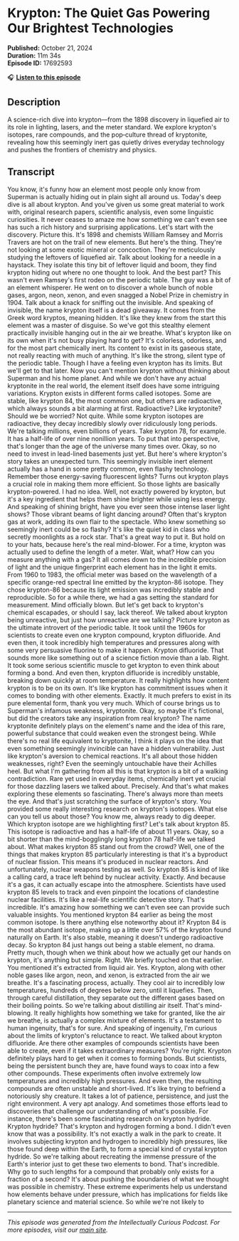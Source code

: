 # Krypton: The Quiet Gas Powering Our Brightest Technologies

**Published:** October 21, 2024  
**Duration:** 11m 34s  
**Episode ID:** 17692593

🎧 **[Listen to this episode](https://intellectuallycurious.buzzsprout.com/2529712/episodes/17692593-krypton-the-quiet-gas-powering-our-brightest-technologies)**

## Description

A science-rich dive into krypton—from the 1898 discovery in liquefied air to its role in lighting, lasers, and the meter standard. We explore krypton's isotopes, rare compounds, and the pop‑culture thread of kryptonite, revealing how this seemingly inert gas quietly drives everyday technology and pushes the frontiers of chemistry and physics.

## Transcript

You know, it's funny how an element most people only know from Superman is actually hiding out in plain sight all around us. Today's deep dive is all about krypton. And you've given us some great material to work with, original research papers, scientific analysis, even some linguistic curiosities. It never ceases to amaze me how something we can't even see has such a rich history and surprising applications. Let's start with the discovery. Picture this. It's 1898 and chemists William Ramsey and Morris Travers are hot on the trail of new elements. But here's the thing. They're not looking at some exotic mineral or concoction. They're meticulously studying the leftovers of liquefied air. Talk about looking for a needle in a haystack. They isolate this tiny bit of leftover liquid and boom, they find krypton hiding out where no one thought to look. And the best part? This wasn't even Ramsey's first rodeo on the periodic table. The guy was a bit of an element whisperer. He went on to discover a whole bunch of noble gases, argon, neon, xenon, and even snagged a Nobel Prize in chemistry in 1904. Talk about a knack for sniffing out the invisible. And speaking of invisible, the name krypton itself is a dead giveaway. It comes from the Greek word kryptos, meaning hidden. It's like they knew from the start this element was a master of disguise. So we've got this stealthy element practically invisible hanging out in the air we breathe. What's krypton like on its own when it's not busy playing hard to get? It's colorless, odorless, and for the most part chemically inert. Its content to exist in its gaseous state, not really reacting with much of anything. It's like the strong, silent type of the periodic table. Though I have a feeling even krypton has its limits. But we'll get to that later. Now you can't mention krypton without thinking about Superman and his home planet. And while we don't have any actual kryptonite in the real world, the element itself does have some intriguing variations. Krypton exists in different forms called isotopes. Some are stable, like krypton 84, the most common one, but others are radioactive, which always sounds a bit alarming at first. Radioactive? Like kryptonite? Should we be worried? Not quite. While some krypton isotopes are radioactive, they decay incredibly slowly over ridiculously long periods. We're talking millions, even billions of years. Take krypton 78, for example. It has a half-life of over nine nonillion years. To put that into perspective, that's longer than the age of the universe many times over. Okay, so no need to invest in lead-lined basements just yet. But here's where krypton's story takes an unexpected turn. This seemingly invisible inert element actually has a hand in some pretty common, even flashy technology. Remember those energy-saving fluorescent lights? Turns out krypton plays a crucial role in making them more efficient. So those lights are basically krypton-powered. I had no idea. Well, not exactly powered by krypton, but it's a key ingredient that helps them shine brighter while using less energy. And speaking of shining bright, have you ever seen those intense laser light shows? Those vibrant beams of light dancing around? Often that's krypton gas at work, adding its own flair to the spectacle. Who knew something so seemingly inert could be so flashy? It's like the quiet kid in class who secretly moonlights as a rock star. That's a great way to put it. But hold on to your hats, because here's the real mind-blower. For a time, krypton was actually used to define the length of a meter. Wait, what? How can you measure anything with a gas? It all comes down to the incredible precision of light and the unique fingerprint each element has in the light it emits. From 1960 to 1983, the official meter was based on the wavelength of a specific orange-red spectral line emitted by the krypton-86 isotope. They chose krypton-86 because its light emission was incredibly stable and reproducible. So for a while there, we had a gas setting the standard for measurement. Mind officially blown. But let's get back to krypton's chemical escapades, or should I say, lack thereof. We talked about krypton being unreactive, but just how unreactive are we talking? Picture krypton as the ultimate introvert of the periodic table. It took until the 1960s for scientists to create even one krypton compound, krypton difluoride. And even then, it took incredibly high temperatures and pressures along with some very persuasive fluorine to make it happen. Krypton difluoride. That sounds more like something out of a science fiction movie than a lab. Right. It took some serious scientific muscle to get krypton to even think about forming a bond. And even then, krypton difluoride is incredibly unstable, breaking down quickly at room temperature. It really highlights how content krypton is to be on its own. It's like krypton has commitment issues when it comes to bonding with other elements. Exactly. It much prefers to exist in its pure elemental form, thank you very much. Which of course brings us to Superman's infamous weakness, kryptonite. Okay, so maybe it's fictional, but did the creators take any inspiration from real krypton? The name kryptonite definitely plays on the element's name and the idea of this rare, powerful substance that could weaken even the strongest being. While there's no real life equivalent to kryptonite, I think it plays on the idea that even something seemingly invincible can have a hidden vulnerability. Just like krypton's aversion to chemical reactions. It's all about those hidden weaknesses, right? Even the seemingly untouchable have their Achilles heel. But what I'm gathering from all this is that krypton is a bit of a walking contradiction. Rare yet used in everyday items, chemically inert yet crucial for those dazzling lasers we talked about. Precisely. And that's what makes exploring these elements so fascinating. There's always more than meets the eye. And that's just scratching the surface of krypton's story. You provided some really interesting research on krypton's isotopes. What else can you tell us about those? You know me, always ready to dig deeper. Which krypton isotope are we highlighting first? Let's talk about krypton 85. This isotope is radioactive and has a half-life of about 11 years. Okay, so a bit shorter than the mind-bogglingly long krypton 78 half-life we talked about. What makes krypton 85 stand out from the crowd? Well, one of the things that makes krypton 85 particularly interesting is that it's a byproduct of nuclear fission. This means it's produced in nuclear reactors. And unfortunately, nuclear weapons testing as well. So krypton 85 is kind of like a calling card, a trace left behind by nuclear activity. Exactly. And because it's a gas, it can actually escape into the atmosphere. Scientists have used krypton 85 levels to track and even pinpoint the locations of clandestine nuclear facilities. It's like a real-life scientific detective story. That's incredible. It's amazing how something we can't even see can provide such valuable insights. You mentioned krypton 84 earlier as being the most common isotope. Is there anything else noteworthy about it? Krypton 84 is the most abundant isotope, making up a little over 57% of the krypton found naturally on Earth. It's also stable, meaning it doesn't undergo radioactive decay. So krypton 84 just hangs out being a stable element, no drama. Pretty much, though when we think about how we actually get our hands on krypton, it's anything but simple. Right. We briefly touched on that earlier. You mentioned it's extracted from liquid air. Yes. Krypton, along with other noble gases like argon, neon, and xenon, is extracted from the air we breathe. It's a fascinating process, actually. They cool air to incredibly low temperatures, hundreds of degrees below zero, until it liquefies. Then, through careful distillation, they separate out the different gases based on their boiling points. So we're talking about distilling air itself. That's mind-blowing. It really highlights how something we take for granted, like the air we breathe, is actually a complex mixture of elements. It's a testament to human ingenuity, that's for sure. And speaking of ingenuity, I'm curious about the limits of krypton's reluctance to react. We talked about krypton difluoride. Are there other examples of compounds scientists have been able to create, even if it takes extraordinary measures? You're right. Krypton definitely plays hard to get when it comes to forming bonds. But scientists, being the persistent bunch they are, have found ways to coax into a few other compounds. These experiments often involve extremely low temperatures and incredibly high pressures. And even then, the resulting compounds are often unstable and short-lived. It's like trying to befriend a notoriously shy creature. It takes a lot of patience, persistence, and just the right environment. A very apt analogy. And sometimes those efforts lead to discoveries that challenge our understanding of what's possible. For instance, there's been some fascinating research on krypton hydride. Krypton hydride? That's krypton and hydrogen forming a bond. I didn't even know that was a possibility. It's not exactly a walk in the park to create. It involves subjecting krypton and hydrogen to incredibly high pressures, like those found deep within the Earth, to form a special kind of crystal krypton hydride. So we're talking about recreating the immense pressure of the Earth's interior just to get these two elements to bond. That's incredible. Why go to such lengths for a compound that probably only exists for a fraction of a second? It's about pushing the boundaries of what we thought was possible in chemistry. These extreme experiments help us understand how elements behave under pressure, which has implications for fields like planetary science and material science. So while we're not likely to

---
*This episode was generated from the Intellectually Curious Podcast. For more episodes, visit our [main site](https://intellectuallycurious.buzzsprout.com).*
